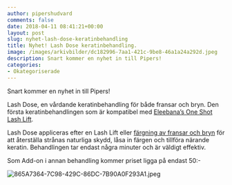 ```yaml
---
author: pipershudvard
comments: false
date: 2018-04-11 08:41:21+00:00
layout: post
slug: nyhet-lash-dose-keratinbehandling
title: Nyhet! Lash Dose keratinbehandling.
image: /images/arkivbilder/dc182996-7aa1-421c-9be8-46a1a24a292d.jpeg
description: Snart kommer en nyhet in till Pipers!
categories:
- Okategoriserade
---
```

Snart kommer en nyhet in till Pipers!

Lash Dose, en vårdande keratinbehandling för både fransar och bryn. Den första keratinbehandlingen som är kompatibel med [Eleebana’s One Shot Lash Lift](http://pipershudvard.com/lashlift/).

Lash Dose appliceras efter en Lash Lift eller [färgning av fransar och bryn](http://pipershudvard.com/frans-bryn/) för att återställa strånas naturliga skydd, låsa in färgen och tillföra närande keratin. Behandlingen tar endast några minuter och är väldigt effektiv.

Som Add-on i annan behandling kommer priset ligga på endast 50:-

![865A7364-7C98-429C-86DC-7B90A0F293A1.jpeg](https://pipershudvard.files.wordpress.com/2018/04/865a7364-7c98-429c-86dc-7b90a0f293a1.jpeg)
